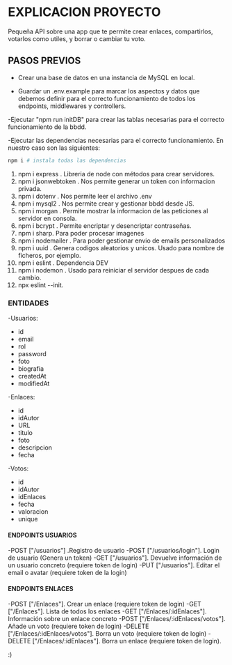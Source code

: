 # EXPLICACION PROYECTO

Pequeña API sobre una app que te permite crear enlaces, compartirlos, votarlos como utiles, y borrar o cambiar tu voto.

## PASOS PREVIOS

- Crear una base de datos en una instancia de MySQL en local.

- Guardar un .env.example para marcar los aspectos y datos que debemos definir para el correcto funcionamiento de todos los endpoints, middlewares y controllers.

-Ejecutar "npm run initDB" para crear las tablas necesarias para el correcto funcionamiento de la bbdd.

-Ejecutar las dependencias necesarias para el correcto funcionamiento. En nuestro caso son las siguientes:

```bash
npm i # instala todas las dependencias
```

1.  npm i express . Libreria de node con métodos para crear servidores.
2.  npm i jsonwebtoken . Nos permite generar un token con informacion privada.
3.  npm i dotenv . Nos permite leer el archivo .env
4.  npm i mysql2 . Nos permite crear y gestionar bbdd desde JS.
5.  npm i morgan . Permite mostrar la informacion de las peticiones al servidor en consola.
6.  npm i bcrypt . Permite encriptar y desencriptar contraseñas.
7.  npm i sharp. Para poder procesar imagenes
8.  npm i nodemailer . Para poder gestionar envio de emails personalizados
9.  npm i uuid . Genera codigos aleatorios y unicos. Usado para nombre de ficheros, por ejemplo.
10. npm i eslint . Dependencia DEV
11. npm i nodemon . Usado para reiniciar el servidor despues de cada cambio.
12. npx eslint --init.

### ENTIDADES

-Usuarios:

- id
- email
- rol
- password
- foto
- biografia
- createdAt
- modifiedAt

-Enlaces:

- id
- idAutor
- URL
- titulo
- foto
- descripcion
- fecha

-Votos:

- id
- idAutor
- idEnlaces
- fecha
- valoracion
- unique

#### ENDPOINTS USUARIOS

-POST ["/usuarios"] .Registro de usuario
-POST ["/usuarios/login"]. Login de usuario (Genera un token)
-GET ["/usuarios"]. Devuelve información de un usuario concreto (requiere token de login)
-PUT ["/usuarios"]. Editar el email o avatar (requiere token de la login)

#### ENDPOINTS ENLACES

-POST ["/Enlaces"]. Crear un enlace (requiere token de login)
-GET ["/Enlaces"]. Lista de todos los enlaces
-GET ["/Enlaces/:idEnlaces"]. Información sobre un enlace concreto
-POST ["/Enlaces/:idEnlaces/votos"]. Añade un voto (requiere token de login)
-DELETE ["/Enlaces/:idEnlaces/votos"]. Borra un voto (requiere token de login)
-DELETE ["/Enlaces/:idEnlaces"]. Borra un enlace (requiere token de login).

:)
